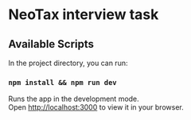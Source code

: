 # NeoTax interview task

## Available Scripts

In the project directory, you can run:

### `npm install && npm run dev`

Runs the app in the development mode.\
Open [http://localhost:3000](http://localhost:3000) to view it in your browser.
